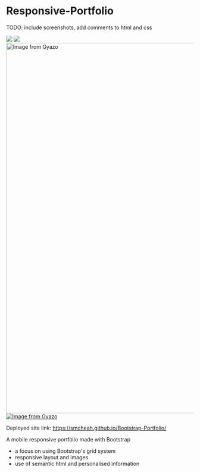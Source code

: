 # Responsive-Portfolio
TODO: include screenshots, add comments to html and css

![](https://media.giphy.com/media/gFQQPPHSGATLOIaWDr/giphy.gif)
![](https://i.gyazo.com/0d5df3a122e16bb705619d8ace55be9d.gif)
<a href="https://gyazo.com/0d5df3a122e16bb705619d8ace55be9d"><img src="https://i.gyazo.com/0d5df3a122e16bb705619d8ace55be9d.gif" alt="Image from Gyazo" width="996"/></a>
[![Image from Gyazo](https://i.gyazo.com/0d5df3a122e16bb705619d8ace55be9d.gif)](https://gyazo.com/0d5df3a122e16bb705619d8ace55be9d)

Deployed site link: https://smcheah.github.io/Bootstrap-Portfolio/

A mobile responsive portfolio made with Bootstrap
- a focus on using Bootstrap's grid system
- responsive layout and images
- use of semantic html and personalised information
